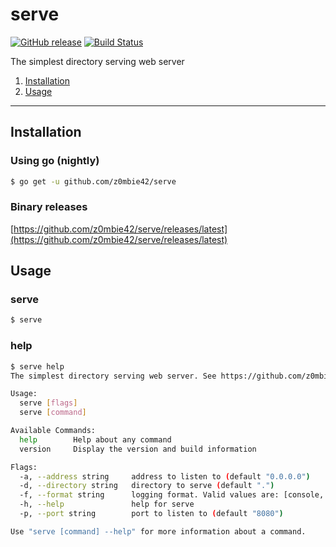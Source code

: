 # serve

[![GitHub release](https://img.shields.io/github/release/z0mbie42/serve.svg)](https://github.com/z0mbie42/serve/releases/latest)
[![Build Status](https://travis-ci.org/z0mbie42/serve.svg?branch=master)](https://travis-ci.org/z0mbie42/serve)

The simplest directory serving web server

1. [Installation](#installation)
2. [Usage](#usage)

-------------------

## Installation

### Using go (nightly)

```bash
$ go get -u github.com/z0mbie42/serve
```

### Binary releases

[https://github.com/z0mbie42/serve/releases/latest](https://github.com/z0mbie42/serve/releases/latest)



## Usage

### serve
```bash
$ serve
```

### help
```bash
$ serve help
The simplest directory serving web server. See https://github.com/z0mbie42/serve

Usage:
  serve [flags]
  serve [command]

Available Commands:
  help        Help about any command
  version     Display the version and build information

Flags:
  -a, --address string     address to listen to (default "0.0.0.0")
  -d, --directory string   directory to serve (default ".")
  -f, --format string      logging format. Valid values are: [console, json] (default "console")
  -h, --help               help for serve
  -p, --port string        port to listen to (default "8080")

Use "serve [command] --help" for more information about a command.
```
